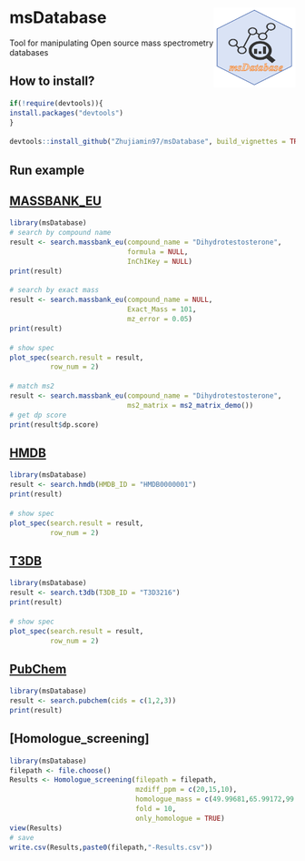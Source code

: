 # msDatabase <img src="man/figures/msDatabase.png" align="right" alt="msDatabase logo" style="height: 140px;"></a>

Tool for manipulating Open source mass spectrometry databases

## How to install?

``` r
if(!require(devtools)){
install.packages("devtools")
}

devtools::install_github("Zhujiamin97/msDatabase", build_vignettes = TRUE)
```

## Run example
## [MASSBANK_EU](https://massbank.eu/MassBank/Search)
``` r
library(msDatabase)
# search by compound name
result <- search.massbank_eu(compound_name = "Dihydrotestosterone",
                             formula = NULL,
                             InChIKey = NULL)
print(result)

# search by exact mass
result <- search.massbank_eu(compound_name = NULL,
                             Exact_Mass = 101,
                             mz_error = 0.05)
print(result)

# show spec
plot_spec(search.result = result,
          row_num = 2)

# match ms2
result <- search.massbank_eu(compound_name = "Dihydrotestosterone",
                             ms2_matrix = ms2_matrix_demo())
# get dp score
print(result$dp.score)
```
## [HMDB](https://hmdb.ca/)
``` r
library(msDatabase)
result <- search.hmdb(HMDB_ID = "HMDB0000001")
print(result)

# show spec
plot_spec(search.result = result,
          row_num = 2)
```
## [T3DB](http://www.t3db.ca/)
``` r
library(msDatabase)
result <- search.t3db(T3DB_ID = "T3D3216")
print(result)

# show spec
plot_spec(search.result = result,
          row_num = 2)
```

## [PubChem](https://pubchem.ncbi.nlm.nih.gov/)
``` r
library(msDatabase)
result <- search.pubchem(cids = c(1,2,3))
print(result)
```

## [Homologue_screening]
``` r
library(msDatabase)
filepath <- file.choose()
Results <- Homologue_screening(filepath = filepath,
                               mzdiff_ppm = c(20,15,10),
                               homologue_mass = c(49.99681,65.99172,99.99361),
                               fold = 10,
                               only_homologue = TRUE)
view(Results)
# save
write.csv(Results,paste0(filepath,"-Results.csv"))
```

